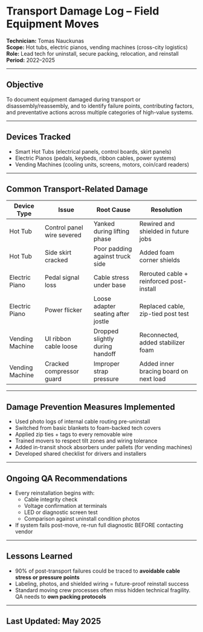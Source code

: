 # Transport Damage Log – Field Equipment Moves  
**Technician:** Tomas Nauckunas  
**Scope:** Hot tubs, electric pianos, vending machines (cross-city logistics)  
**Role:** Lead tech for uninstall, secure packing, relocation, and reinstall  
**Period:** 2022–2025

---

## Objective

To document equipment damaged during transport or disassembly/reassembly, and to identify failure points, contributing factors, and preventative actions across multiple categories of high-value systems.

---

## Devices Tracked

- Smart Hot Tubs (electrical panels, control boards, skirt panels)  
- Electric Pianos (pedals, keybeds, ribbon cables, power systems)  
- Vending Machines (cooling units, screens, motors, coin/card readers)

---

## Common Transport-Related Damage

| Device Type | Issue | Root Cause | Resolution |
|-------------|-------|------------|------------|
| Hot Tub | Control panel wire severed | Yanked during lifting phase | Rewired and shielded in future jobs |
| Hot Tub | Side skirt cracked | Poor padding against truck side | Added foam corner shields |
| Electric Piano | Pedal signal loss | Cable stress under base | Rerouted cable + reinforced post-install |
| Electric Piano | Power flicker | Loose adapter seating after jostle | Replaced cable, zip-tied post test |
| Vending Machine | UI ribbon cable loose | Dropped slightly during handoff | Reconnected, added stabilizer foam |
| Vending Machine | Cracked compressor guard | Improper strap pressure | Added inner bracing board on next load |

---

## Damage Prevention Measures Implemented

- Used photo logs of internal cable routing pre-uninstall  
- Switched from basic blankets to foam-backed tech covers  
- Applied zip ties + tags to every removable wire  
- Trained movers to respect tilt zones and wiring tolerance  
- Added in-transit shock absorbers under pallets (for vending machines)  
- Developed shared checklist for drivers and installers

---

## Ongoing QA Recommendations

- Every reinstallation begins with:
  - Cable integrity check  
  - Voltage confirmation at terminals  
  - LED or diagnostic screen test  
  - Comparison against uninstall condition photos  
- If system fails post-move, re-run full diagnostic BEFORE contacting vendor

---

## Lessons Learned

- 90% of post-transport failures could be traced to **avoidable cable stress or pressure points**  
- Labeling, photos, and shielded wiring = future-proof reinstall success  
- Standard moving crew processes often miss hidden technical fragility. QA needs to **own packing protocols**

---

## Last Updated: May 2025
